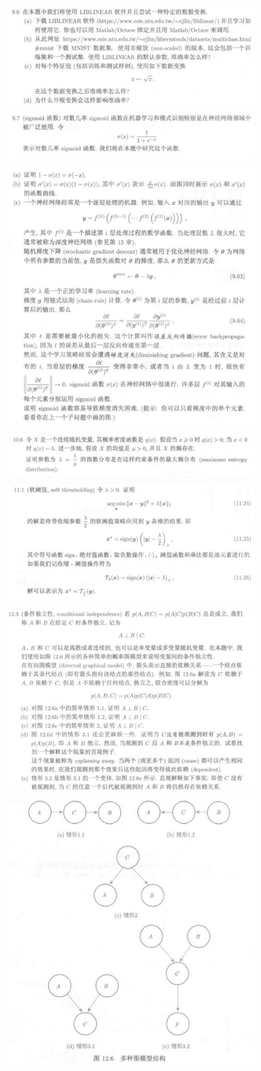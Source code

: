 ![](images/2023-05-16-18-34-22.png)

![](images/2023-05-16-18-34-45.png)

![](images/2023-05-16-18-34-57.png)

![](images/2023-05-16-18-35-21.png)

![](images/2023-05-16-18-35-31.png)

![](images/2023-05-16-18-35-37.png)

![](images/2023-05-17-21-32-28.png)